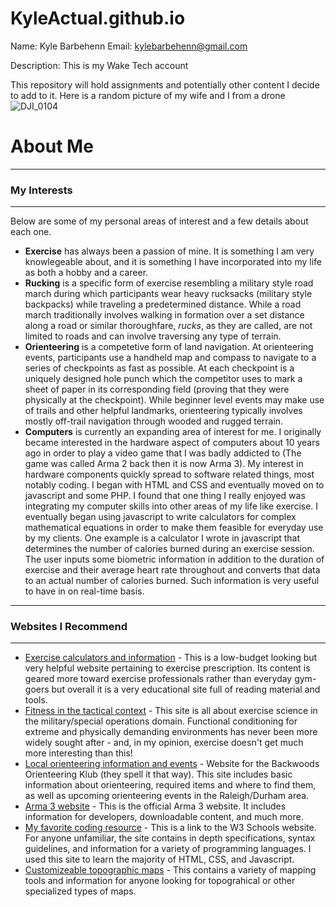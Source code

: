 # KyleActual.github.io

Name: Kyle Barbehenn
Email: kylebarbehenn@gmail.com

Description: This is my Wake Tech account 

This repository will hold assignments and potentially other content I decide to add to it. Here is a random picture of my wife and I from a drone ![DJI_0104](https://github.com/user-attachments/assets/72ca4c63-cdb6-4ba8-bf32-d3bcf12a6da2)

# **About Me**

***
### **My Interests**
***
Below are some of my personal areas of interest and a few details about each one.
- **Exercise** has always been a passion of mine. It is something I am very knowlegeable about, and it is something I have incorporated into my life as both a hobby and a career.
- **Rucking** is a specific form of exercise resembling a military style road march during which participants wear heavy rucksacks (military style backpacks) while traveling a predetermined distance. While a road march traditionally involves walking in formation over a set distance along a road or similar thoroughfare, _rucks_, as they are called, are not limited to roads and can involve traversing any type of terrain.
- **Orienteering** is a competetive form of land navigation. At orienteering events, participants use a handheld map and compass to navigate to a series of checkpoints as fast as possible. At each checkpoint is a uniquely designed hole punch which the competitor uses to mark a sheet of paper in its corresponding field (proving that they were physically at the checkpoint). While beginner level events may make use of trails and other helpful landmarks, orienteering typically involves mostly off-trail navigation through wooded and rugged terrain.
- **Computers** is currently an expanding area of interest for me. I originally became interested in the hardware aspect of computers about 10 years ago in order to play a video game that I was badly addicted to (The game was called Arma 2 back then it is now Arma 3). My interest in hardware components quickly spread to software related things, most notably coding. I began with HTML and CSS and eventually moved on to javascript and some PHP. I found that one thing I really enjoyed was integrating my computer skills into other areas of my life like exercise. I eventually began using javascript to write calculators for complex mathematical equations in order to make them feasible for everyday use by my clients. One example is a calculator I wrote in javascript that determines the number of calories burned during an exercise session. The user inputs some biometric information in addition to the duration of exercise and their average heart rate throughout and converts that data to an actual number of calories burned. Such information is very useful to have in on real-time basis.        

***
### **Websites I Recommend** 
***
- [Exercise calculators and information](https://www.exrx.net) - This is a low-budget looking but very helpful website pertaining to exercise prescription. Its content is geared more toward exercise professionals rather than everyday gym-goers but overall it is a very educational site full of reading material and tools.
- [Fitness in the tactical context](https://www.soflete.com) - This site is all about exercise science in the military/special operations domain. Functional conditioning for extreme and physically demanding environments has never been more widely sought after - and, in my opinion, exercise doesn't get much more interesting than this!
- [Local orienteering information and events](https://www.backwoodsok.org) - Website for the Backwoods Orienteering Klub (they spell it that way). This site includes basic information about orienteering, required items and where to find them, as well as upcoming orienteering events in the Raleigh/Durham area.
- [Arma 3 website](https://www.arma3.com) - This is the official Arma 3 website. It includes information for developers, downloadable content, and much more.
- [My favorite coding resource](https://www.w3schools.com) - This is a link to the W3 Schools website. For anyone unfamiliar, the site contains in depth specifications, syntax guidelines, and information for a variety of programming languages.  I used this site to learn the majority of HTML, CSS, and Javascript.
- [Customizeable topographic maps](https://www.usgs.gov) - This contains a variety of mapping tools and information for anyone looking for topograhical or other specialized types of maps. 




  

